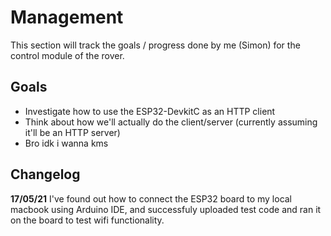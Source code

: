 Management
==========
This section will track the goals / progress done by me (Simon) for the control module of the rover.

Goals
-----
- Investigate how to use the ESP32-DevkitC as an HTTP client
- Think about how we'll actually do the client/server (currently assuming it'll be an HTTP server)
- Bro idk i wanna kms

Changelog
---------
**17/05/21**
I've found out how to connect the ESP32 board to my local macbook using Arduino IDE, and successfuly uploaded test code and ran it on the board to test wifi functionality.
